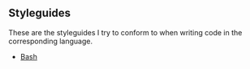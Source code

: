 ## Styleguides

These are the styleguides I try to conform to when writing code in the corresponding language.

* [Bash](https://github.com/erikberglund/Scripts/blob/master/styleguides/bash.md)
